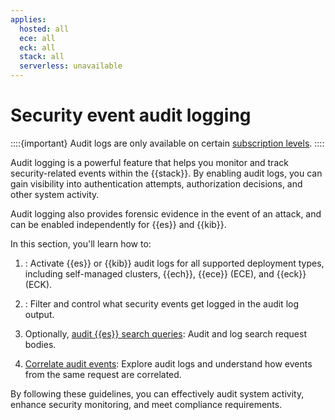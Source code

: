 ```yaml
---
applies:
  hosted: all
  ece: all
  eck: all
  stack: all
  serverless: unavailable
---
```

# Security event audit logging

::::{important}
Audit logs are only available on certain [subscription levels](https://www.elastic.co/subscriptions).
::::

Audit logging is a powerful feature that helps you monitor and track security-related events within the {{stack}}. By enabling audit logs, you can gain visibility into authentication attempts, authorization decisions, and other system activity.

Audit logging also provides forensic evidence in the event of an attack, and can be enabled independently for {{es}} and {{kib}}.

In this section, you'll learn how to:

1. [](./enabling-audit-logs.md): Activate {{es}} or {{kib}} audit logs for all supported deployment types, including self-managed clusters, {{ech}}, {{ece}} (ECE), and {{eck}} (ECK).

2. [](./configuring-audit-logs.md): Filter and control what security events get logged in the audit log output.

3. Optionally, [audit {{es}} search queries](./auditing-search-queries.md): Audit and log search request bodies. 

4. [Correlate audit events](./correlating-kibana-elasticsearch-audit-logs.md): Explore audit logs and understand how events from the same request are correlated.

By following these guidelines, you can effectively audit system activity, enhance security monitoring, and meet compliance requirements.
